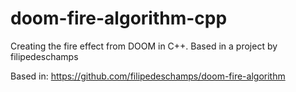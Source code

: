 # doom-fire-algorithm-cpp
Creating the fire effect from DOOM in C++. Based in a project by filipedeschamps

Based in: https://github.com/filipedeschamps/doom-fire-algorithm
